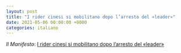 ```yaml
---
layout: post
title: "I rider cinesi si mobilitano dopo l’arresto del «leader»"
date: 2021-05-06 00:00:00 +0000
categories: italiano
---
```


*Il Manifesto*: [I rider cinesi si mobilitano dopo l’arresto del «leader»](https://ilmanifesto.it/i-rider-cinesi-si-mobilitano-dopo-larresto-del-leader/)

